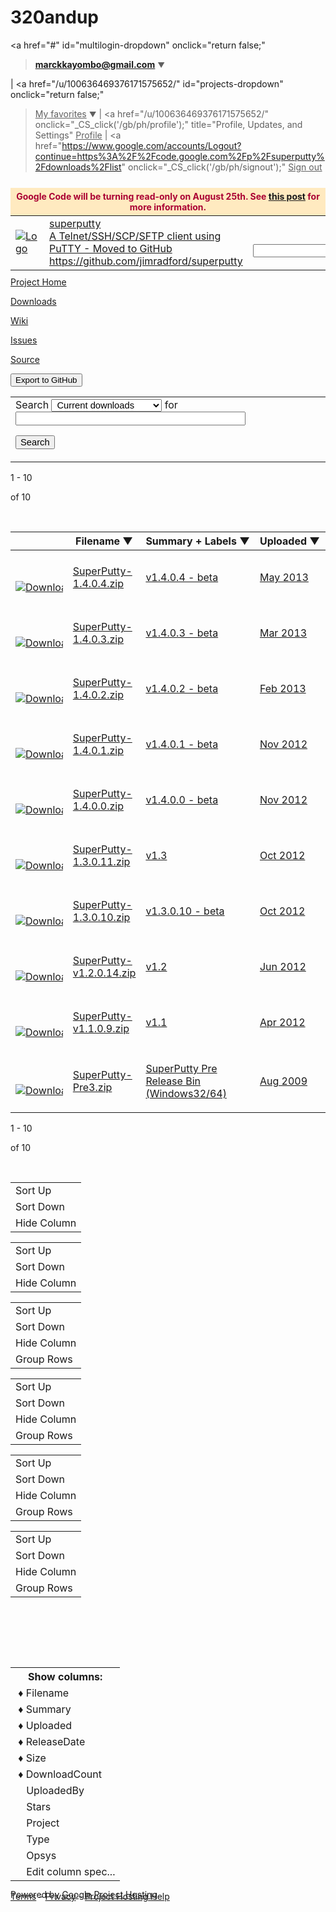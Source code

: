 # 320andup



<!DOCTYPE html>
<html>
<head>
 <meta http-equiv="Content-Type" content="text/html; charset=UTF-8" >
 <meta http-equiv="X-UA-Compatible" content="IE=edge,chrome=1" >
 
 <meta name="ROBOTS" content="NOARCHIVE">
 
 <link rel="icon" type="image/vnd.microsoft.icon" href="https://ssl.gstatic.com/codesite/ph/images/phosting.ico">
 
 
 <script type="text/javascript">
 
 
 
 
 var codesite_token = "ABZ6GAetHn6JWwh7ZoA3lKAanmh7agkY2g:1438830323370";
 
 
 var CS_env = {"relativeBaseUrl": "", "assetVersionPath": "https://ssl.gstatic.com/codesite/ph/9967404889048465354", "domainName": null, "assetHostPath": "https://ssl.gstatic.com/codesite/ph", "projectName": "superputty", "token": "ABZ6GAetHn6JWwh7ZoA3lKAanmh7agkY2g:1438830323370", "loggedInUserEmail": "marckkayombo@gmail.com", "projectHomeUrl": "/p/superputty", "profileUrl": "/u/100636469376171575652/"};
 var _gaq = _gaq || [];
 _gaq.push(
 ['siteTracker._setAccount', 'UA-18071-1'],
 ['siteTracker._trackPageview']);
 
 _gaq.push(
 ['projectTracker._setAccount', 'UA-2627154-4'],
 ['projectTracker._trackPageview']);
 
 (function() {
 var ga = document.createElement('script'); ga.type = 'text/javascript'; ga.async = true;
 ga.src = ('https:' == document.location.protocol ? 'https://ssl' : 'http://www') + '.google-analytics.com/ga.js';
 (document.getElementsByTagName('head')[0] || document.getElementsByTagName('body')[0]).appendChild(ga);
 })();
 
 </script>
 
 
 <title>Downloads - 
 superputty -
 
 
 A Telnet/SSH/SCP/SFTP client using PuTTY - Moved to GitHub https://github.com/jimradford/superputty - Google Project Hosting
 </title>
 <link type="text/css" rel="stylesheet" href="https://ssl.gstatic.com/codesite/ph/9967404889048465354/css/core.css">
 
 <link type="text/css" rel="stylesheet" href="https://ssl.gstatic.com/codesite/ph/9967404889048465354/css/ph_list.css" >
 
 
 
 <link type="application/atom+xml" rel="alternate" href="/feeds/p/superputty/downloads/basic">
 
 
<!--[if IE]>
 <link type="text/css" rel="stylesheet" href="https://ssl.gstatic.com/codesite/ph/9967404889048465354/css/d_ie.css" >
<![endif]-->
 <style type="text/css">
 .menuIcon.off { background: no-repeat url(https://ssl.gstatic.com/codesite/ph/images/dropdown_sprite.gif) 0 -42px }
 .menuIcon.on { background: no-repeat url(https://ssl.gstatic.com/codesite/ph/images/dropdown_sprite.gif) 0 -28px }
 .menuIcon.down { background: no-repeat url(https://ssl.gstatic.com/codesite/ph/images/dropdown_sprite.gif) 0 0; }
 
 
 
 </style>
</head>
<body class="t2">
<script type="text/javascript">
 window.___gcfg = {lang: 'en'};
 (function() 
 {var po = document.createElement("script");
 po.type = "text/javascript"; po.async = true;po.src = "https://apis.google.com/js/plusone.js";
 var s = document.getElementsByTagName("script")[0];
 s.parentNode.insertBefore(po, s);
 })();
</script>
<div class="headbg">

 <div id="gaia">
 

 <span>
 
 
 
 <a href="#" id="multilogin-dropdown" onclick="return false;"
 ><u><b>marckkayombo@gmail.com</b></u> <small>&#9660;</small></a>
 
 
 | <a href="/u/100636469376171575652/" id="projects-dropdown" onclick="return false;"
 ><u>My favorites</u> <small>&#9660;</small></a>
 | <a href="/u/100636469376171575652/" onclick="_CS_click('/gb/ph/profile');"
 title="Profile, Updates, and Settings"
 ><u>Profile</u></a>
 | <a href="https://www.google.com/accounts/Logout?continue=https%3A%2F%2Fcode.google.com%2Fp%2Fsuperputty%2Fdownloads%2Flist" 
 onclick="_CS_click('/gb/ph/signout');"
 ><u>Sign out</u></a>
 
 </span>

 </div>

 <div class="gbh" style="left: 0pt;"></div>
 <div class="gbh" style="right: 0pt;"></div>
 
 
 <div style="height: 1px"></div>
<!--[if lte IE 7]>
<div style="text-align:center;">
Your version of Internet Explorer is not supported. Try a browser that
contributes to open source, such as <a href="http://www.firefox.com">Firefox</a>,
<a href="http://www.google.com/chrome">Google Chrome</a>, or
<a href="http://code.google.com/chrome/chromeframe/">Google Chrome Frame</a>.
</div>
<![endif]-->

 <div style="font-weight:bold; color:#a03; padding:5px; margin-top:10px; text-align:center; background:#ffeac0;">
 Google Code will be turning read-only on August 25th. See <a href='https://code.google.com/p/support/wiki/ReadOnlyTransition'>this post</a> for more information.
 
 </div>



 <table style="padding:0px; margin: 0px 0px 10px 0px; width:100%" cellpadding="0" cellspacing="0"
 itemscope itemtype="http://schema.org/CreativeWork">
 <tr style="height: 58px;">
 
 
 
 <td id="plogo">
 <link itemprop="url" href="/p/superputty">
 <a href="/p/superputty/">
 
 <img src="https://ssl.gstatic.com/codesite/ph/images/defaultlogo.png" alt="Logo" itemprop="image">
 
 </a>
 </td>
 
 <td style="padding-left: 0.5em">
 
 <div id="pname">
 <a href="/p/superputty/"><span itemprop="name">superputty</span></a>
 </div>
 
 <div id="psum">
 <a id="project_summary_link"
 href="/p/superputty/"><span itemprop="description">A Telnet/SSH/SCP/SFTP client using PuTTY - Moved to GitHub https://github.com/jimradford/superputty</span></a>
 
 </div>
 
 
 </td>
 <td style="white-space:nowrap;text-align:right; vertical-align:bottom;">
 
 <form action="/hosting/search">
 <input size="30" name="q" value="" type="text">
 
 <input type="submit" name="projectsearch" value="Search projects" >
 </form>
 
 </tr>
 </table>

</div>

 
<div id="mt" class="gtb"> 
 <a href="/p/superputty/" class="tab ">Project&nbsp;Home</a>
 
 
 
 
 <a href="/p/superputty/wiki//p/superputty/wiki/Downloads?tm=2?tm=2" class="tab active">Downloads</a>
 
 
 
 
 
 <a href="/p/superputty/w/list" class="tab ">Wiki</a>
 
 
 
 
 
 <a href="/p/superputty/issues/list"
 class="tab ">Issues</a>
 
 
 
 
 
 <a href="/p/superputty/source/checkout"
 class="tab ">Source</a>
 
 
 
 
 
 
 
 
 <a href="https://code.google.com/export-to-github/export?project=superputty">
 <button>Export to GitHub</button>
 
 </a>
 
 
 
 
 
 <div class=gtbc></div>
</div>
<table cellspacing="0" cellpadding="0" width="100%" align="center" border="0" class="st">
 <tr>
 
 
 
 
 <td class="subt">
 <div class="issueList">
<div class="isf">
 
 <span class="inIssueList"> 
 <span>Search</span>
 <form action="list" method="GET" style="display:inline">
 <select id="can" name="can" style="font-size:92%">
 <option disabled="disabled">Search within:</option>
 
 <option value="1" >&nbsp;All downloads</option>
 <option value="3" >&nbsp;Featured downloads</option>
 <option value="2" selected="selected">&nbsp;Current downloads</option>
 
 
 <option value="5" >&nbsp;My starred downloads</option>
 
 <option value="4" >&nbsp;Deprecated downloads</option>
 
 </select>
 <span>for</span>
 <span id="qq"><input type="text" size="38" id="searchq" name="q" value=""
 autocomplete="off" style="font-size:92%" ></span>
 
 
 <span id="search_colspec"><input type="hidden" name="colspec" value="Filename Summary Uploaded ReleaseDate Size DownloadCount" ></span>
 <input type="submit" value="Search" style="font-size:92%" >
 </form>
 </span>
</div>
</div>

 </td>
 
 
 
 
 
 <td align="right" valign="top" class="bevel-right"></td>
 </tr>
</table>


<script type="text/javascript">
 var cancelBubble = false;
 function _go(url) { document.location = url; }
</script>
<div id="maincol"
 
>

 





<script type="text/javascript">
function _showBelow(){}
function _toggleStar(){}
function _rowRolloverOn(){}
function _rowRolloverOff(){}
function _goIssue(){}
function _goFile(){}
</script>

<script type="text/javascript">
 function starClick(el, filename) {
 _CS_toggleStar(
 el,
 {'scope': 'downloads',
 'user': '_CURRENT_USER',
 'item': 'superputty:' + filename
 });
 }
</script>
<div id="colcontrol">
<div class="list">
 
 
 <div class="pagination">
 
 1 - 10
 
 of 10
 
 
 </div>
 


 
 &nbsp;&nbsp;
 
 <form id="colspecform" action="list" method="GET" autocomplete="off" style="display:inline">
 <input type="hidden" name="can" value=2 >
 <input type="hidden" name="q" value="" >
 <input type="hidden" name="sort" value="" >
 <input type="hidden" id="groupbyspec" name="groupby" value="" >
 <span id="columnspec" style="display:none;"><span style="font-size: 95%">Columns: </span><span id="colspec_field"><input type="text" size="60" style="font-size: 80%" name="colspec"
 value="Filename Summary Uploaded ReleaseDate Size DownloadCount" /></span>&nbsp; <input type="submit" style="font-size: 80%" name="nobtn" value="Update" >&nbsp;
 
 </span>
 </form>
 </div>
 <table cellspacing="0" cellpadding="2" border="0" class="results" id="resultstable" width="100%">
 <thead>
 <tr id="headingrow">
 
 <th style="border-left: 0"> &nbsp; </th>
 
 
 <th class="col_0" nowrap="nowrap" onclick="return _showBelow('pop_0',this)"><a href="#" style="text-decoration: none">Filename <span class="indicator">&#9660;</span></a></th>
 
 
 
 
 <th class="col_1" nowrap="nowrap" id="summaryheading" onclick="return _showBelow('pop_1',this)" width="100%"><a href="#" style="text-decoration: none">Summary + Labels <span class="indicator">&#9660;</span></a></th>
 
 
 
 
 
 <th class="col_2" nowrap="nowrap" onclick="return _showBelow('pop_2',this)"><a href="#" style="text-decoration: none">Uploaded <span class="indicator">&#9660;</span></a></th>
 
 
 
 
 
 <th class="col_3" nowrap="nowrap" onclick="return _showBelow('pop_3',this)"><a href="#" style="text-decoration: none">ReleaseDate <span class="indicator">&#9660;</span></a></th>
 
 
 
 
 
 <th class="col_4" nowrap="nowrap" onclick="return _showBelow('pop_4',this)"><a href="#" style="text-decoration: none">Size <span class="indicator">&#9660;</span></a></th>
 
 
 
 
 
 <th class="col_5" nowrap="nowrap" onclick="return _showBelow('pop_5',this)"><a href="#" style="text-decoration: none">DownloadCount <span class="indicator">&#9660;</span></a></th>
 
 
 
 <th onclick="return _showBelow('pop__dot',this)" style="width:3ex"><a href="#columnprefs" class="dotdotdot">...</a></th>
 </tr>
 </thead>
 
 
 


 <tr onmouseover="_rowRolloverOn(this)" onmouseout="_rowRolloverOff(this); cancelBubble=false" class="ifOpened">
 
 
 
 <td class="vt" nowrap="nowrap">
 
 
 <img width="15" height="15" id="star_img"
 src="https://ssl.gstatic.com/codesite/ph/images/star_off.gif"
 style="cursor:pointer"
 onclick="starClick(this, 'SuperPutty-1.4.0.4.zip');"/>
 
 <a href="//superputty.googlecode.com/files/SuperPutty-1.4.0.4.zip" onclick="_gaq.push(['siteTracker._trackEvent', 'Download - Downloaded', '//superputty.googlecode.com/files/SuperPutty-1.4.0.4.zip', 'Type-Executable, OpSys-Windows']);_gaq.push(['projectTracker._trackEvent', 'Download - Downloaded', '//superputty.googlecode.com/files/SuperPutty-1.4.0.4.zip', 'Type-Executable, OpSys-Windows']);"
 title="Download">
 <img alt="Download" src="https://ssl.gstatic.com/codesite/ph/images/dl_arrow.gif" />
 </a>
 </td>
 
  
 <td class="vt id col_0">
 <a href="detail?name=SuperPutty-1.4.0.4.zip&amp;can=2&amp;q=">
 
 SuperPutty-1.4.0.4.zip
 

</a>
 </td>
 
 
 
 
 
 
 
 <td class="vt col_1" width="100%"
 onclick="if (!cancelBubble) _go('detail?name=SuperPutty-1.4.0.4.zip&amp;can=2&amp;q=')"
 ><a onclick="cancelBubble=true;" href="detail?name=SuperPutty-1.4.0.4.zip&amp;can=2&amp;q=">
 
 v1.4.0.4 - beta
 

</a>
 


 </td>
 
 
 
 
 
 
 
 
 <td class="vt col_2" onclick="if (!cancelBubble) _go('detail?name=SuperPutty-1.4.0.4.zip&amp;can=2&amp;q=')"
 
 ><a onclick="cancelBubble=true;" href="detail?name=SuperPutty-1.4.0.4.zip&amp;can=2&amp;q=" style="white-space:nowrap">
 
 May 2013
 

</a></td>
 
 
 
 
 
 
 <td class="vt col_3" onclick="if (!cancelBubble) _go('detail?name=SuperPutty-1.4.0.4.zip&amp;can=2&amp;q=')"
 
 ><a onclick="cancelBubble=true;" href="detail?name=SuperPutty-1.4.0.4.zip&amp;can=2&amp;q=" style="white-space:nowrap">
 
 May 2013
 

</a></td>
 
 
 
 
 
 
 <td class="vt col_4" onclick="if (!cancelBubble) _go('detail?name=SuperPutty-1.4.0.4.zip&amp;can=2&amp;q=')"
 align="right"
 ><a onclick="cancelBubble=true;" href="detail?name=SuperPutty-1.4.0.4.zip&amp;can=2&amp;q=" style="white-space:nowrap">
 
 711 KB
 

</a></td>
 
 
 
 
 
 
 <td class="vt col_5" onclick="if (!cancelBubble) _go('detail?name=SuperPutty-1.4.0.4.zip&amp;can=2&amp;q=')"
 align="right"
 ><a onclick="cancelBubble=true;" href="detail?name=SuperPutty-1.4.0.4.zip&amp;can=2&amp;q=" style="white-space:nowrap">
 
 161037
 

</a></td>
 
 
 <td>&nbsp;</td>
 </tr>
 
 


 <tr onmouseover="_rowRolloverOn(this)" onmouseout="_rowRolloverOff(this); cancelBubble=false" class="ifOpened">
 
 
 
 <td class="vt" nowrap="nowrap">
 
 
 <img width="15" height="15" id="star_img"
 src="https://ssl.gstatic.com/codesite/ph/images/star_off.gif"
 style="cursor:pointer"
 onclick="starClick(this, 'SuperPutty-1.4.0.3.zip');"/>
 
 <a href="//superputty.googlecode.com/files/SuperPutty-1.4.0.3.zip" onclick="_gaq.push(['siteTracker._trackEvent', 'Download - Downloaded', '//superputty.googlecode.com/files/SuperPutty-1.4.0.3.zip', 'Type-Executable, OpSys-Windows']);_gaq.push(['projectTracker._trackEvent', 'Download - Downloaded', '//superputty.googlecode.com/files/SuperPutty-1.4.0.3.zip', 'Type-Executable, OpSys-Windows']);"
 title="Download">
 <img alt="Download" src="https://ssl.gstatic.com/codesite/ph/images/dl_arrow.gif" />
 </a>
 </td>
 
  
 <td class="vt id col_0">
 <a href="detail?name=SuperPutty-1.4.0.3.zip&amp;can=2&amp;q=">
 
 SuperPutty-1.4.0.3.zip
 

</a>
 </td>
 
 
 
 
 
 
 
 <td class="vt col_1" width="100%"
 onclick="if (!cancelBubble) _go('detail?name=SuperPutty-1.4.0.3.zip&amp;can=2&amp;q=')"
 ><a onclick="cancelBubble=true;" href="detail?name=SuperPutty-1.4.0.3.zip&amp;can=2&amp;q=">
 
 v1.4.0.3 - beta
 

</a>
 


 </td>
 
 
 
 
 
 
 
 
 <td class="vt col_2" onclick="if (!cancelBubble) _go('detail?name=SuperPutty-1.4.0.3.zip&amp;can=2&amp;q=')"
 
 ><a onclick="cancelBubble=true;" href="detail?name=SuperPutty-1.4.0.3.zip&amp;can=2&amp;q=" style="white-space:nowrap">
 
 Mar 2013
 

</a></td>
 
 
 
 
 
 
 <td class="vt col_3" onclick="if (!cancelBubble) _go('detail?name=SuperPutty-1.4.0.3.zip&amp;can=2&amp;q=')"
 
 ><a onclick="cancelBubble=true;" href="detail?name=SuperPutty-1.4.0.3.zip&amp;can=2&amp;q=" style="white-space:nowrap">
 
 Mar 2013
 

</a></td>
 
 
 
 
 
 
 <td class="vt col_4" onclick="if (!cancelBubble) _go('detail?name=SuperPutty-1.4.0.3.zip&amp;can=2&amp;q=')"
 align="right"
 ><a onclick="cancelBubble=true;" href="detail?name=SuperPutty-1.4.0.3.zip&amp;can=2&amp;q=" style="white-space:nowrap">
 
 658 KB
 

</a></td>
 
 
 
 
 
 
 <td class="vt col_5" onclick="if (!cancelBubble) _go('detail?name=SuperPutty-1.4.0.3.zip&amp;can=2&amp;q=')"
 align="right"
 ><a onclick="cancelBubble=true;" href="detail?name=SuperPutty-1.4.0.3.zip&amp;can=2&amp;q=" style="white-space:nowrap">
 
 16534
 

</a></td>
 
 
 <td>&nbsp;</td>
 </tr>
 
 


 <tr onmouseover="_rowRolloverOn(this)" onmouseout="_rowRolloverOff(this); cancelBubble=false" class="ifOpened">
 
 
 
 <td class="vt" nowrap="nowrap">
 
 
 <img width="15" height="15" id="star_img"
 src="https://ssl.gstatic.com/codesite/ph/images/star_off.gif"
 style="cursor:pointer"
 onclick="starClick(this, 'SuperPutty-1.4.0.2.zip');"/>
 
 <a href="//superputty.googlecode.com/files/SuperPutty-1.4.0.2.zip" onclick="_gaq.push(['siteTracker._trackEvent', 'Download - Downloaded', '//superputty.googlecode.com/files/SuperPutty-1.4.0.2.zip', 'Type-Executable, OpSys-Windows']);_gaq.push(['projectTracker._trackEvent', 'Download - Downloaded', '//superputty.googlecode.com/files/SuperPutty-1.4.0.2.zip', 'Type-Executable, OpSys-Windows']);"
 title="Download">
 <img alt="Download" src="https://ssl.gstatic.com/codesite/ph/images/dl_arrow.gif" />
 </a>
 </td>
 
  
 <td class="vt id col_0">
 <a href="detail?name=SuperPutty-1.4.0.2.zip&amp;can=2&amp;q=">
 
 SuperPutty-1.4.0.2.zip
 

</a>
 </td>
 
 
 
 
 
 
 
 <td class="vt col_1" width="100%"
 onclick="if (!cancelBubble) _go('detail?name=SuperPutty-1.4.0.2.zip&amp;can=2&amp;q=')"
 ><a onclick="cancelBubble=true;" href="detail?name=SuperPutty-1.4.0.2.zip&amp;can=2&amp;q=">
 
 v1.4.0.2 - beta
 

</a>
 


 </td>
 
 
 
 
 
 
 
 
 <td class="vt col_2" onclick="if (!cancelBubble) _go('detail?name=SuperPutty-1.4.0.2.zip&amp;can=2&amp;q=')"
 
 ><a onclick="cancelBubble=true;" href="detail?name=SuperPutty-1.4.0.2.zip&amp;can=2&amp;q=" style="white-space:nowrap">
 
 Feb 2013
 

</a></td>
 
 
 
 
 
 
 <td class="vt col_3" onclick="if (!cancelBubble) _go('detail?name=SuperPutty-1.4.0.2.zip&amp;can=2&amp;q=')"
 
 ><a onclick="cancelBubble=true;" href="detail?name=SuperPutty-1.4.0.2.zip&amp;can=2&amp;q=" style="white-space:nowrap">
 
 Feb 2013
 

</a></td>
 
 
 
 
 
 
 <td class="vt col_4" onclick="if (!cancelBubble) _go('detail?name=SuperPutty-1.4.0.2.zip&amp;can=2&amp;q=')"
 align="right"
 ><a onclick="cancelBubble=true;" href="detail?name=SuperPutty-1.4.0.2.zip&amp;can=2&amp;q=" style="white-space:nowrap">
 
 624 KB
 

</a></td>
 
 
 
 
 
 
 <td class="vt col_5" onclick="if (!cancelBubble) _go('detail?name=SuperPutty-1.4.0.2.zip&amp;can=2&amp;q=')"
 align="right"
 ><a onclick="cancelBubble=true;" href="detail?name=SuperPutty-1.4.0.2.zip&amp;can=2&amp;q=" style="white-space:nowrap">
 
 5899
 

</a></td>
 
 
 <td>&nbsp;</td>
 </tr>
 
 


 <tr onmouseover="_rowRolloverOn(this)" onmouseout="_rowRolloverOff(this); cancelBubble=false" class="ifOpened">
 
 
 
 <td class="vt" nowrap="nowrap">
 
 
 <img width="15" height="15" id="star_img"
 src="https://ssl.gstatic.com/codesite/ph/images/star_off.gif"
 style="cursor:pointer"
 onclick="starClick(this, 'SuperPutty-1.4.0.1.zip');"/>
 
 <a href="//superputty.googlecode.com/files/SuperPutty-1.4.0.1.zip" onclick="_gaq.push(['siteTracker._trackEvent', 'Download - Downloaded', '//superputty.googlecode.com/files/SuperPutty-1.4.0.1.zip', 'Type-Executable, OpSys-Windows']);_gaq.push(['projectTracker._trackEvent', 'Download - Downloaded', '//superputty.googlecode.com/files/SuperPutty-1.4.0.1.zip', 'Type-Executable, OpSys-Windows']);"
 title="Download">
 <img alt="Download" src="https://ssl.gstatic.com/codesite/ph/images/dl_arrow.gif" />
 </a>
 </td>
 
  
 <td class="vt id col_0">
 <a href="detail?name=SuperPutty-1.4.0.1.zip&amp;can=2&amp;q=">
 
 SuperPutty-1.4.0.1.zip
 

</a>
 </td>
 
 
 
 
 
 
 
 <td class="vt col_1" width="100%"
 onclick="if (!cancelBubble) _go('detail?name=SuperPutty-1.4.0.1.zip&amp;can=2&amp;q=')"
 ><a onclick="cancelBubble=true;" href="detail?name=SuperPutty-1.4.0.1.zip&amp;can=2&amp;q=">
 
 v1.4.0.1 - beta
 

</a>
 


 </td>
 
 
 
 
 
 
 
 
 <td class="vt col_2" onclick="if (!cancelBubble) _go('detail?name=SuperPutty-1.4.0.1.zip&amp;can=2&amp;q=')"
 
 ><a onclick="cancelBubble=true;" href="detail?name=SuperPutty-1.4.0.1.zip&amp;can=2&amp;q=" style="white-space:nowrap">
 
 Nov 2012
 

</a></td>
 
 
 
 
 
 
 <td class="vt col_3" onclick="if (!cancelBubble) _go('detail?name=SuperPutty-1.4.0.1.zip&amp;can=2&amp;q=')"
 
 ><a onclick="cancelBubble=true;" href="detail?name=SuperPutty-1.4.0.1.zip&amp;can=2&amp;q=" style="white-space:nowrap">
 
 Nov 2012
 

</a></td>
 
 
 
 
 
 
 <td class="vt col_4" onclick="if (!cancelBubble) _go('detail?name=SuperPutty-1.4.0.1.zip&amp;can=2&amp;q=')"
 align="right"
 ><a onclick="cancelBubble=true;" href="detail?name=SuperPutty-1.4.0.1.zip&amp;can=2&amp;q=" style="white-space:nowrap">
 
 618 KB
 

</a></td>
 
 
 
 
 
 
 <td class="vt col_5" onclick="if (!cancelBubble) _go('detail?name=SuperPutty-1.4.0.1.zip&amp;can=2&amp;q=')"
 align="right"
 ><a onclick="cancelBubble=true;" href="detail?name=SuperPutty-1.4.0.1.zip&amp;can=2&amp;q=" style="white-space:nowrap">
 
 8841
 

</a></td>
 
 
 <td>&nbsp;</td>
 </tr>
 
 


 <tr onmouseover="_rowRolloverOn(this)" onmouseout="_rowRolloverOff(this); cancelBubble=false" class="ifOpened">
 
 
 
 <td class="vt" nowrap="nowrap">
 
 
 <img width="15" height="15" id="star_img"
 src="https://ssl.gstatic.com/codesite/ph/images/star_off.gif"
 style="cursor:pointer"
 onclick="starClick(this, 'SuperPutty-1.4.0.0.zip');"/>
 
 <a href="//superputty.googlecode.com/files/SuperPutty-1.4.0.0.zip" onclick="_gaq.push(['siteTracker._trackEvent', 'Download - Downloaded', '//superputty.googlecode.com/files/SuperPutty-1.4.0.0.zip', 'Type-Executable, OpSys-Windows']);_gaq.push(['projectTracker._trackEvent', 'Download - Downloaded', '//superputty.googlecode.com/files/SuperPutty-1.4.0.0.zip', 'Type-Executable, OpSys-Windows']);"
 title="Download">
 <img alt="Download" src="https://ssl.gstatic.com/codesite/ph/images/dl_arrow.gif" />
 </a>
 </td>
 
  
 <td class="vt id col_0">
 <a href="detail?name=SuperPutty-1.4.0.0.zip&amp;can=2&amp;q=">
 
 SuperPutty-1.4.0.0.zip
 

</a>
 </td>
 
 
 
 
 
 
 
 <td class="vt col_1" width="100%"
 onclick="if (!cancelBubble) _go('detail?name=SuperPutty-1.4.0.0.zip&amp;can=2&amp;q=')"
 ><a onclick="cancelBubble=true;" href="detail?name=SuperPutty-1.4.0.0.zip&amp;can=2&amp;q=">
 
 v1.4.0.0 - beta
 

</a>
 


 </td>
 
 
 
 
 
 
 
 
 <td class="vt col_2" onclick="if (!cancelBubble) _go('detail?name=SuperPutty-1.4.0.0.zip&amp;can=2&amp;q=')"
 
 ><a onclick="cancelBubble=true;" href="detail?name=SuperPutty-1.4.0.0.zip&amp;can=2&amp;q=" style="white-space:nowrap">
 
 Nov 2012
 

</a></td>
 
 
 
 
 
 
 <td class="vt col_3" onclick="if (!cancelBubble) _go('detail?name=SuperPutty-1.4.0.0.zip&amp;can=2&amp;q=')"
 
 ><a onclick="cancelBubble=true;" href="detail?name=SuperPutty-1.4.0.0.zip&amp;can=2&amp;q=" style="white-space:nowrap">
 
 Nov 2012
 

</a></td>
 
 
 
 
 
 
 <td class="vt col_4" onclick="if (!cancelBubble) _go('detail?name=SuperPutty-1.4.0.0.zip&amp;can=2&amp;q=')"
 align="right"
 ><a onclick="cancelBubble=true;" href="detail?name=SuperPutty-1.4.0.0.zip&amp;can=2&amp;q=" style="white-space:nowrap">
 
 630 KB
 

</a></td>
 
 
 
 
 
 
 <td class="vt col_5" onclick="if (!cancelBubble) _go('detail?name=SuperPutty-1.4.0.0.zip&amp;can=2&amp;q=')"
 align="right"
 ><a onclick="cancelBubble=true;" href="detail?name=SuperPutty-1.4.0.0.zip&amp;can=2&amp;q=" style="white-space:nowrap">
 
 768
 

</a></td>
 
 
 <td>&nbsp;</td>
 </tr>
 
 


 <tr onmouseover="_rowRolloverOn(this)" onmouseout="_rowRolloverOff(this); cancelBubble=false" class="ifOpened">
 
 
 
 <td class="vt" nowrap="nowrap">
 
 
 <img width="15" height="15" id="star_img"
 src="https://ssl.gstatic.com/codesite/ph/images/star_off.gif"
 style="cursor:pointer"
 onclick="starClick(this, 'SuperPutty-1.3.0.11.zip');"/>
 
 <a href="//superputty.googlecode.com/files/SuperPutty-1.3.0.11.zip" onclick="_gaq.push(['siteTracker._trackEvent', 'Download - Downloaded', '//superputty.googlecode.com/files/SuperPutty-1.3.0.11.zip', 'Type-Executable, OpSys-Windows']);_gaq.push(['projectTracker._trackEvent', 'Download - Downloaded', '//superputty.googlecode.com/files/SuperPutty-1.3.0.11.zip', 'Type-Executable, OpSys-Windows']);"
 title="Download">
 <img alt="Download" src="https://ssl.gstatic.com/codesite/ph/images/dl_arrow.gif" />
 </a>
 </td>
 
  
 <td class="vt id col_0">
 <a href="detail?name=SuperPutty-1.3.0.11.zip&amp;can=2&amp;q=">
 
 SuperPutty-1.3.0.11.zip
 

</a>
 </td>
 
 
 
 
 
 
 
 <td class="vt col_1" width="100%"
 onclick="if (!cancelBubble) _go('detail?name=SuperPutty-1.3.0.11.zip&amp;can=2&amp;q=')"
 ><a onclick="cancelBubble=true;" href="detail?name=SuperPutty-1.3.0.11.zip&amp;can=2&amp;q=">
 
 v1.3
 

</a>
 


 </td>
 
 
 
 
 
 
 
 
 <td class="vt col_2" onclick="if (!cancelBubble) _go('detail?name=SuperPutty-1.3.0.11.zip&amp;can=2&amp;q=')"
 
 ><a onclick="cancelBubble=true;" href="detail?name=SuperPutty-1.3.0.11.zip&amp;can=2&amp;q=" style="white-space:nowrap">
 
 Oct 2012
 

</a></td>
 
 
 
 
 
 
 <td class="vt col_3" onclick="if (!cancelBubble) _go('detail?name=SuperPutty-1.3.0.11.zip&amp;can=2&amp;q=')"
 
 ><a onclick="cancelBubble=true;" href="detail?name=SuperPutty-1.3.0.11.zip&amp;can=2&amp;q=" style="white-space:nowrap">
 
 Oct 2012
 

</a></td>
 
 
 
 
 
 
 <td class="vt col_4" onclick="if (!cancelBubble) _go('detail?name=SuperPutty-1.3.0.11.zip&amp;can=2&amp;q=')"
 align="right"
 ><a onclick="cancelBubble=true;" href="detail?name=SuperPutty-1.3.0.11.zip&amp;can=2&amp;q=" style="white-space:nowrap">
 
 628 KB
 

</a></td>
 
 
 
 
 
 
 <td class="vt col_5" onclick="if (!cancelBubble) _go('detail?name=SuperPutty-1.3.0.11.zip&amp;can=2&amp;q=')"
 align="right"
 ><a onclick="cancelBubble=true;" href="detail?name=SuperPutty-1.3.0.11.zip&amp;can=2&amp;q=" style="white-space:nowrap">
 
 78665
 

</a></td>
 
 
 <td>&nbsp;</td>
 </tr>
 
 


 <tr onmouseover="_rowRolloverOn(this)" onmouseout="_rowRolloverOff(this); cancelBubble=false" class="ifOpened">
 
 
 
 <td class="vt" nowrap="nowrap">
 
 
 <img width="15" height="15" id="star_img"
 src="https://ssl.gstatic.com/codesite/ph/images/star_off.gif"
 style="cursor:pointer"
 onclick="starClick(this, 'SuperPutty-1.3.0.10.zip');"/>
 
 <a href="//superputty.googlecode.com/files/SuperPutty-1.3.0.10.zip" onclick="_gaq.push(['siteTracker._trackEvent', 'Download - Downloaded', '//superputty.googlecode.com/files/SuperPutty-1.3.0.10.zip', 'Type-Executable, OpSys-Windows']);_gaq.push(['projectTracker._trackEvent', 'Download - Downloaded', '//superputty.googlecode.com/files/SuperPutty-1.3.0.10.zip', 'Type-Executable, OpSys-Windows']);"
 title="Download">
 <img alt="Download" src="https://ssl.gstatic.com/codesite/ph/images/dl_arrow.gif" />
 </a>
 </td>
 
  
 <td class="vt id col_0">
 <a href="detail?name=SuperPutty-1.3.0.10.zip&amp;can=2&amp;q=">
 
 SuperPutty-1.3.0.10.zip
 

</a>
 </td>
 
 
 
 
 
 
 
 <td class="vt col_1" width="100%"
 onclick="if (!cancelBubble) _go('detail?name=SuperPutty-1.3.0.10.zip&amp;can=2&amp;q=')"
 ><a onclick="cancelBubble=true;" href="detail?name=SuperPutty-1.3.0.10.zip&amp;can=2&amp;q=">
 
 v1.3.0.10 - beta
 

</a>
 


 </td>
 
 
 
 
 
 
 
 
 <td class="vt col_2" onclick="if (!cancelBubble) _go('detail?name=SuperPutty-1.3.0.10.zip&amp;can=2&amp;q=')"
 
 ><a onclick="cancelBubble=true;" href="detail?name=SuperPutty-1.3.0.10.zip&amp;can=2&amp;q=" style="white-space:nowrap">
 
 Oct 2012
 

</a></td>
 
 
 
 
 
 
 <td class="vt col_3" onclick="if (!cancelBubble) _go('detail?name=SuperPutty-1.3.0.10.zip&amp;can=2&amp;q=')"
 
 ><a onclick="cancelBubble=true;" href="detail?name=SuperPutty-1.3.0.10.zip&amp;can=2&amp;q=" style="white-space:nowrap">
 
 Oct 2012
 

</a></td>
 
 
 
 
 
 
 <td class="vt col_4" onclick="if (!cancelBubble) _go('detail?name=SuperPutty-1.3.0.10.zip&amp;can=2&amp;q=')"
 align="right"
 ><a onclick="cancelBubble=true;" href="detail?name=SuperPutty-1.3.0.10.zip&amp;can=2&amp;q=" style="white-space:nowrap">
 
 615 KB
 

</a></td>
 
 
 
 
 
 
 <td class="vt col_5" onclick="if (!cancelBubble) _go('detail?name=SuperPutty-1.3.0.10.zip&amp;can=2&amp;q=')"
 align="right"
 ><a onclick="cancelBubble=true;" href="detail?name=SuperPutty-1.3.0.10.zip&amp;can=2&amp;q=" style="white-space:nowrap">
 
 756
 

</a></td>
 
 
 <td>&nbsp;</td>
 </tr>
 
 


 <tr onmouseover="_rowRolloverOn(this)" onmouseout="_rowRolloverOff(this); cancelBubble=false" class="ifOpened">
 
 
 
 <td class="vt" nowrap="nowrap">
 
 
 <img width="15" height="15" id="star_img"
 src="https://ssl.gstatic.com/codesite/ph/images/star_off.gif"
 style="cursor:pointer"
 onclick="starClick(this, 'SuperPutty-v1.2.0.14.zip');"/>
 
 <a href="//superputty.googlecode.com/files/SuperPutty-v1.2.0.14.zip" onclick="_gaq.push(['siteTracker._trackEvent', 'Download - Downloaded', '//superputty.googlecode.com/files/SuperPutty-v1.2.0.14.zip', 'Type-Executable, OpSys-Windows']);_gaq.push(['projectTracker._trackEvent', 'Download - Downloaded', '//superputty.googlecode.com/files/SuperPutty-v1.2.0.14.zip', 'Type-Executable, OpSys-Windows']);"
 title="Download">
 <img alt="Download" src="https://ssl.gstatic.com/codesite/ph/images/dl_arrow.gif" />
 </a>
 </td>
 
  
 <td class="vt id col_0">
 <a href="detail?name=SuperPutty-v1.2.0.14.zip&amp;can=2&amp;q=">
 
 SuperPutty-v1.2.0.14.zip
 

</a>
 </td>
 
 
 
 
 
 
 
 <td class="vt col_1" width="100%"
 onclick="if (!cancelBubble) _go('detail?name=SuperPutty-v1.2.0.14.zip&amp;can=2&amp;q=')"
 ><a onclick="cancelBubble=true;" href="detail?name=SuperPutty-v1.2.0.14.zip&amp;can=2&amp;q=">
 
 v1.2
 

</a>
 


 </td>
 
 
 
 
 
 
 
 
 <td class="vt col_2" onclick="if (!cancelBubble) _go('detail?name=SuperPutty-v1.2.0.14.zip&amp;can=2&amp;q=')"
 
 ><a onclick="cancelBubble=true;" href="detail?name=SuperPutty-v1.2.0.14.zip&amp;can=2&amp;q=" style="white-space:nowrap">
 
 Jun 2012
 

</a></td>
 
 
 
 
 
 
 <td class="vt col_3" onclick="if (!cancelBubble) _go('detail?name=SuperPutty-v1.2.0.14.zip&amp;can=2&amp;q=')"
 
 ><a onclick="cancelBubble=true;" href="detail?name=SuperPutty-v1.2.0.14.zip&amp;can=2&amp;q=" style="white-space:nowrap">
 
 Jun 2012
 

</a></td>
 
 
 
 
 
 
 <td class="vt col_4" onclick="if (!cancelBubble) _go('detail?name=SuperPutty-v1.2.0.14.zip&amp;can=2&amp;q=')"
 align="right"
 ><a onclick="cancelBubble=true;" href="detail?name=SuperPutty-v1.2.0.14.zip&amp;can=2&amp;q=" style="white-space:nowrap">
 
 508 KB
 

</a></td>
 
 
 
 
 
 
 <td class="vt col_5" onclick="if (!cancelBubble) _go('detail?name=SuperPutty-v1.2.0.14.zip&amp;can=2&amp;q=')"
 align="right"
 ><a onclick="cancelBubble=true;" href="detail?name=SuperPutty-v1.2.0.14.zip&amp;can=2&amp;q=" style="white-space:nowrap">
 
 8314
 

</a></td>
 
 
 <td>&nbsp;</td>
 </tr>
 
 


 <tr onmouseover="_rowRolloverOn(this)" onmouseout="_rowRolloverOff(this); cancelBubble=false" class="ifOpened">
 
 
 
 <td class="vt" nowrap="nowrap">
 
 
 <img width="15" height="15" id="star_img"
 src="https://ssl.gstatic.com/codesite/ph/images/star_off.gif"
 style="cursor:pointer"
 onclick="starClick(this, 'SuperPutty-v1.1.0.9.zip');"/>
 
 <a href="//superputty.googlecode.com/files/SuperPutty-v1.1.0.9.zip" onclick="_gaq.push(['siteTracker._trackEvent', 'Download - Downloaded', '//superputty.googlecode.com/files/SuperPutty-v1.1.0.9.zip', 'Type-Executable, OpSys-Windows']);_gaq.push(['projectTracker._trackEvent', 'Download - Downloaded', '//superputty.googlecode.com/files/SuperPutty-v1.1.0.9.zip', 'Type-Executable, OpSys-Windows']);"
 title="Download">
 <img alt="Download" src="https://ssl.gstatic.com/codesite/ph/images/dl_arrow.gif" />
 </a>
 </td>
 
  
 <td class="vt id col_0">
 <a href="detail?name=SuperPutty-v1.1.0.9.zip&amp;can=2&amp;q=">
 
 SuperPutty-v1.1.0.9.zip
 

</a>
 </td>
 
 
 
 
 
 
 
 <td class="vt col_1" width="100%"
 onclick="if (!cancelBubble) _go('detail?name=SuperPutty-v1.1.0.9.zip&amp;can=2&amp;q=')"
 ><a onclick="cancelBubble=true;" href="detail?name=SuperPutty-v1.1.0.9.zip&amp;can=2&amp;q=">
 
 v1.1
 

</a>
 


 </td>
 
 
 
 
 
 
 
 
 <td class="vt col_2" onclick="if (!cancelBubble) _go('detail?name=SuperPutty-v1.1.0.9.zip&amp;can=2&amp;q=')"
 
 ><a onclick="cancelBubble=true;" href="detail?name=SuperPutty-v1.1.0.9.zip&amp;can=2&amp;q=" style="white-space:nowrap">
 
 Apr 2012
 

</a></td>
 
 
 
 
 
 
 <td class="vt col_3" onclick="if (!cancelBubble) _go('detail?name=SuperPutty-v1.1.0.9.zip&amp;can=2&amp;q=')"
 
 ><a onclick="cancelBubble=true;" href="detail?name=SuperPutty-v1.1.0.9.zip&amp;can=2&amp;q=" style="white-space:nowrap">
 
 Apr 2012
 

</a></td>
 
 
 
 
 
 
 <td class="vt col_4" onclick="if (!cancelBubble) _go('detail?name=SuperPutty-v1.1.0.9.zip&amp;can=2&amp;q=')"
 align="right"
 ><a onclick="cancelBubble=true;" href="detail?name=SuperPutty-v1.1.0.9.zip&amp;can=2&amp;q=" style="white-space:nowrap">
 
 349 KB
 

</a></td>
 
 
 
 
 
 
 <td class="vt col_5" onclick="if (!cancelBubble) _go('detail?name=SuperPutty-v1.1.0.9.zip&amp;can=2&amp;q=')"
 align="right"
 ><a onclick="cancelBubble=true;" href="detail?name=SuperPutty-v1.1.0.9.zip&amp;can=2&amp;q=" style="white-space:nowrap">
 
 2016
 

</a></td>
 
 
 <td>&nbsp;</td>
 </tr>
 
 


 <tr onmouseover="_rowRolloverOn(this)" onmouseout="_rowRolloverOff(this); cancelBubble=false" class="ifOpened">
 
 
 
 <td class="vt" nowrap="nowrap">
 
 
 <img width="15" height="15" id="star_img"
 src="https://ssl.gstatic.com/codesite/ph/images/star_off.gif"
 style="cursor:pointer"
 onclick="starClick(this, 'SuperPutty-Pre3.zip');"/>
 
 <a href="//superputty.googlecode.com/files/SuperPutty-Pre3.zip" onclick="_gaq.push(['siteTracker._trackEvent', 'Download - Downloaded', '//superputty.googlecode.com/files/SuperPutty-Pre3.zip', 'Type-Archive, OpSys-Windows']);_gaq.push(['projectTracker._trackEvent', 'Download - Downloaded', '//superputty.googlecode.com/files/SuperPutty-Pre3.zip', 'Type-Archive, OpSys-Windows']);"
 title="Download">
 <img alt="Download" src="https://ssl.gstatic.com/codesite/ph/images/dl_arrow.gif" />
 </a>
 </td>
 
  
 <td class="vt id col_0">
 <a href="detail?name=SuperPutty-Pre3.zip&amp;can=2&amp;q=">
 
 SuperPutty-Pre3.zip
 

</a>
 </td>
 
 
 
 
 
 
 
 <td class="vt col_1" width="100%"
 onclick="if (!cancelBubble) _go('detail?name=SuperPutty-Pre3.zip&amp;can=2&amp;q=')"
 ><a onclick="cancelBubble=true;" href="detail?name=SuperPutty-Pre3.zip&amp;can=2&amp;q=">
 
 SuperPutty Pre Release Bin (Windows32/64)
 

</a>
 


 </td>
 
 
 
 
 
 
 
 
 <td class="vt col_2" onclick="if (!cancelBubble) _go('detail?name=SuperPutty-Pre3.zip&amp;can=2&amp;q=')"
 
 ><a onclick="cancelBubble=true;" href="detail?name=SuperPutty-Pre3.zip&amp;can=2&amp;q=" style="white-space:nowrap">
 
 Aug 2009
 

</a></td>
 
 
 
 
 
 
 <td class="vt col_3" onclick="if (!cancelBubble) _go('detail?name=SuperPutty-Pre3.zip&amp;can=2&amp;q=')"
 
 ><a onclick="cancelBubble=true;" href="detail?name=SuperPutty-Pre3.zip&amp;can=2&amp;q=" style="white-space:nowrap">
 
 
 

</a></td>
 
 
 
 
 
 
 <td class="vt col_4" onclick="if (!cancelBubble) _go('detail?name=SuperPutty-Pre3.zip&amp;can=2&amp;q=')"
 align="right"
 ><a onclick="cancelBubble=true;" href="detail?name=SuperPutty-Pre3.zip&amp;can=2&amp;q=" style="white-space:nowrap">
 
 170 KB
 

</a></td>
 
 
 
 
 
 
 <td class="vt col_5" onclick="if (!cancelBubble) _go('detail?name=SuperPutty-Pre3.zip&amp;can=2&amp;q=')"
 align="right"
 ><a onclick="cancelBubble=true;" href="detail?name=SuperPutty-Pre3.zip&amp;can=2&amp;q=" style="white-space:nowrap">
 
 31504
 

</a></td>
 
 
 <td>&nbsp;</td>
 </tr>
 
 
 </table>
 <div class="list-foot">
 
 
 <div class="pagination">
 
 1 - 10
 
 of 10
 
 
 </div>
 


 </div>
 &nbsp;&nbsp;
 <div style="margin-top: 1px; font-size: small">
 
 
 </div>

 
 <div id="pop_0" class="popup">
 <table cellspacing="0" cellpadding="0" border="0">
 <tr onmouseover="_rowRolloverOn(this)" onmouseout="_rowRolloverOff(this)" onclick="_closeAllPopups(this);_sortUp('filename')"><td>Sort Up</td></tr>
 <tr onmouseover="_rowRolloverOn(this)" onmouseout="_rowRolloverOff(this)" onclick="_closeAllPopups(this);_sortDown('filename')"><td>Sort Down</td></tr>
 <tr onmouseover="_rowRolloverOn(this)" onmouseout="_rowRolloverOff(this)" onclick="_closeAllPopups(this);_toggleColumn('hide_col_0')"><td>Hide Column</td></tr>
 </table>
 </div>
 

 
 
 <div id="pop_1" class="popup">
 <table cellspacing="0" cellpadding="0" border="0">
 <tr onmouseover="_rowRolloverOn(this);_closeSubmenus()" onmouseout="_rowRolloverOff(this)" onclick="_closeAllPopups(this);_sortUp('summary')"><td>Sort Up</td></tr>
 <tr onmouseover="_rowRolloverOn(this);_closeSubmenus()" onmouseout="_rowRolloverOff(this)" onclick="_closeAllPopups(this);_sortDown('summary')"><td>Sort Down</td></tr>
 
 <tr onmouseover="_rowRolloverOn(this);_closeSubmenus()" onmouseout="_rowRolloverOff(this)" onclick="_closeAllPopups(this);_toggleColumn('hide_col_1')"><td>Hide Column</td></tr>
 </table>
 </div>
 
 

 
 
 <div id="pop_2" class="popup">
 <table cellspacing="0" cellpadding="0" border="0">
 <tr onmouseover="_rowRolloverOn(this);_closeSubmenus()" onmouseout="_rowRolloverOff(this)" onclick="_closeAllPopups(this);_sortUp('uploaded')"><td>Sort Up</td></tr>
 <tr onmouseover="_rowRolloverOn(this);_closeSubmenus()" onmouseout="_rowRolloverOff(this)" onclick="_closeAllPopups(this);_sortDown('uploaded')"><td>Sort Down</td></tr>
 
 <tr onmouseover="_rowRolloverOn(this);_closeSubmenus()" onmouseout="_rowRolloverOff(this)" onclick="_closeAllPopups(this);_toggleColumn('hide_col_2')"><td>Hide Column</td></tr>
 <tr onmouseover="_rowRolloverOn(this);_closeSubmenus()" onmouseout="_rowRolloverOff(this)"
 onclick="_closeAllPopups(this);_addGroupBy(2)"
 id="pop_groupby_2"
 ><td>Group Rows</td></tr>
 </table>
 </div>
 
 

 
 
 <div id="pop_3" class="popup">
 <table cellspacing="0" cellpadding="0" border="0">
 <tr onmouseover="_rowRolloverOn(this);_closeSubmenus()" onmouseout="_rowRolloverOff(this)" onclick="_closeAllPopups(this);_sortUp('releasedate')"><td>Sort Up</td></tr>
 <tr onmouseover="_rowRolloverOn(this);_closeSubmenus()" onmouseout="_rowRolloverOff(this)" onclick="_closeAllPopups(this);_sortDown('releasedate')"><td>Sort Down</td></tr>
 
 <tr onmouseover="_rowRolloverOn(this);_closeSubmenus()" onmouseout="_rowRolloverOff(this)" onclick="_closeAllPopups(this);_toggleColumn('hide_col_3')"><td>Hide Column</td></tr>
 <tr onmouseover="_rowRolloverOn(this);_closeSubmenus()" onmouseout="_rowRolloverOff(this)"
 onclick="_closeAllPopups(this);_addGroupBy(3)"
 id="pop_groupby_3"
 ><td>Group Rows</td></tr>
 </table>
 </div>
 
 

 
 
 <div id="pop_4" class="popup">
 <table cellspacing="0" cellpadding="0" border="0">
 <tr onmouseover="_rowRolloverOn(this);_closeSubmenus()" onmouseout="_rowRolloverOff(this)" onclick="_closeAllPopups(this);_sortUp('size')"><td>Sort Up</td></tr>
 <tr onmouseover="_rowRolloverOn(this);_closeSubmenus()" onmouseout="_rowRolloverOff(this)" onclick="_closeAllPopups(this);_sortDown('size')"><td>Sort Down</td></tr>
 
 <tr onmouseover="_rowRolloverOn(this);_closeSubmenus()" onmouseout="_rowRolloverOff(this)" onclick="_closeAllPopups(this);_toggleColumn('hide_col_4')"><td>Hide Column</td></tr>
 <tr onmouseover="_rowRolloverOn(this);_closeSubmenus()" onmouseout="_rowRolloverOff(this)"
 onclick="_closeAllPopups(this);_addGroupBy(4)"
 id="pop_groupby_4"
 ><td>Group Rows</td></tr>
 </table>
 </div>
 
 

 
 
 <div id="pop_5" class="popup">
 <table cellspacing="0" cellpadding="0" border="0">
 <tr onmouseover="_rowRolloverOn(this);_closeSubmenus()" onmouseout="_rowRolloverOff(this)" onclick="_closeAllPopups(this);_sortUp('downloadcount')"><td>Sort Up</td></tr>
 <tr onmouseover="_rowRolloverOn(this);_closeSubmenus()" onmouseout="_rowRolloverOff(this)" onclick="_closeAllPopups(this);_sortDown('downloadcount')"><td>Sort Down</td></tr>
 
 <tr onmouseover="_rowRolloverOn(this);_closeSubmenus()" onmouseout="_rowRolloverOff(this)" onclick="_closeAllPopups(this);_toggleColumn('hide_col_5')"><td>Hide Column</td></tr>
 <tr onmouseover="_rowRolloverOn(this);_closeSubmenus()" onmouseout="_rowRolloverOff(this)"
 onclick="_closeAllPopups(this);_addGroupBy(5)"
 id="pop_groupby_5"
 ><td>Group Rows</td></tr>
 </table>
 </div>
 
 


 <div id="filter_0" class="popup subpopup">
 <table cellspacing="0" cellpadding="0" border="0">
 
 </table>
 </div>

 <div id="filter_1" class="popup subpopup">
 <table cellspacing="0" cellpadding="0" border="0">
 
 </table>
 </div>

 <div id="filter_2" class="popup subpopup">
 <table cellspacing="0" cellpadding="0" border="0">
 
 </table>
 </div>

 <div id="filter_3" class="popup subpopup">
 <table cellspacing="0" cellpadding="0" border="0">
 
 </table>
 </div>

 <div id="filter_4" class="popup subpopup">
 <table cellspacing="0" cellpadding="0" border="0">
 
 </table>
 </div>

 <div id="filter_5" class="popup subpopup">
 <table cellspacing="0" cellpadding="0" border="0">
 
 </table>
 </div>

 <div id="pop__dot" class="popup">
 <table cellspacing="0" cellpadding="0" border="0">
 <tr><th>Show columns:</th></tr>
 
 <tr onmouseover="_rowRolloverOn(this)" onmouseout="_rowRolloverOff(this)" onclick="_closeAllPopups(this);_toggleColumn('hide_col_0')"><td>&nbsp;<span class="col_0">&diams;</span>&nbsp;Filename</td></tr>
 
 <tr onmouseover="_rowRolloverOn(this)" onmouseout="_rowRolloverOff(this)" onclick="_closeAllPopups(this);_toggleColumn('hide_col_1')"><td>&nbsp;<span class="col_1">&diams;</span>&nbsp;Summary</td></tr>
 
 <tr onmouseover="_rowRolloverOn(this)" onmouseout="_rowRolloverOff(this)" onclick="_closeAllPopups(this);_toggleColumn('hide_col_2')"><td>&nbsp;<span class="col_2">&diams;</span>&nbsp;Uploaded</td></tr>
 
 <tr onmouseover="_rowRolloverOn(this)" onmouseout="_rowRolloverOff(this)" onclick="_closeAllPopups(this);_toggleColumn('hide_col_3')"><td>&nbsp;<span class="col_3">&diams;</span>&nbsp;ReleaseDate</td></tr>
 
 <tr onmouseover="_rowRolloverOn(this)" onmouseout="_rowRolloverOff(this)" onclick="_closeAllPopups(this);_toggleColumn('hide_col_4')"><td>&nbsp;<span class="col_4">&diams;</span>&nbsp;Size</td></tr>
 
 <tr onmouseover="_rowRolloverOn(this)" onmouseout="_rowRolloverOff(this)" onclick="_closeAllPopups(this);_toggleColumn('hide_col_5')"><td>&nbsp;<span class="col_5">&diams;</span>&nbsp;DownloadCount</td></tr>
 
 
 <tr onmouseover="_rowRolloverOn(this)" onmouseout="_rowRolloverOff(this)" onclick="_closeAllPopups(this);_addcol('UploadedBy')"><td>&nbsp;&nbsp;&nbsp;&nbsp;UploadedBy</td></tr>
 
 <tr onmouseover="_rowRolloverOn(this)" onmouseout="_rowRolloverOff(this)" onclick="_closeAllPopups(this);_addcol('Stars')"><td>&nbsp;&nbsp;&nbsp;&nbsp;Stars</td></tr>
 
 <tr onmouseover="_rowRolloverOn(this)" onmouseout="_rowRolloverOff(this)" onclick="_closeAllPopups(this);_addcol('Project')"><td>&nbsp;&nbsp;&nbsp;&nbsp;Project</td></tr>
 
 <tr onmouseover="_rowRolloverOn(this)" onmouseout="_rowRolloverOff(this)" onclick="_closeAllPopups(this);_addcol('Type')"><td>&nbsp;&nbsp;&nbsp;&nbsp;Type</td></tr>
 
 <tr onmouseover="_rowRolloverOn(this)" onmouseout="_rowRolloverOff(this)" onclick="_closeAllPopups(this);_addcol('Opsys')"><td>&nbsp;&nbsp;&nbsp;&nbsp;Opsys</td></tr>
 
 <tr onmouseover="_rowRolloverOn(this)" onmouseout="_rowRolloverOff(this)" onclick="_closeAllPopups(this); document.getElementById('columnspec').style.display=''; return true;"><td>&nbsp;&nbsp;&nbsp;&nbsp;Edit&nbsp;column&nbsp;spec...</td></tr>
 </table>
</div>
</div>
<script type="text/javascript" src="https://ssl.gstatic.com/codesite/ph/9967404889048465354/js/dit_scripts.js"></script>

<script type="text/javascript">
 var cancelBubble = false;
 var _allColumnNames = [
 'filename', 'summary', 'uploaded', 'releasedate', 'size', 'downloadcount'
 ];
 
</script>
 
 
 
 <script type="text/javascript" src="https://ssl.gstatic.com/codesite/ph/9967404889048465354/js/ph_core.js"></script>
 
 
 
 
</div> 

<div id="footer" dir="ltr">
 <div class="text">
 <a href="/projecthosting/terms.html">Terms</a> -
 <a href="http://www.google.com/privacy.html">Privacy</a> -
 <a href="/p/support/">Project Hosting Help</a>
 </div>
</div>
 <div class="hostedBy" style="margin-top: -20px;">
 <span style="vertical-align: top;">Powered by <a href="http://code.google.com/projecthosting/">Google Project Hosting</a></span>
 </div>

 
 


 
 </body>
</html>

